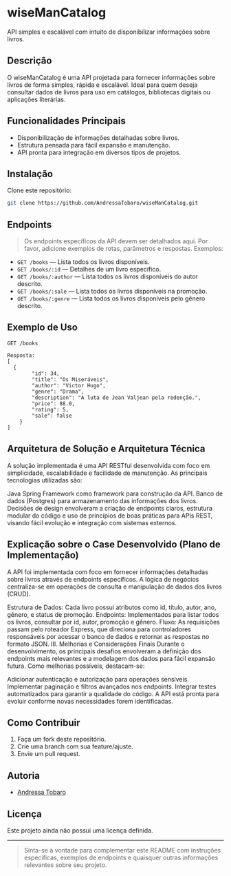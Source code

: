 # wiseManCatalog

API simples e escalável com intuito de disponibilizar informações sobre livros.

## Descrição

O wiseManCatalog é uma API projetada para fornecer informações sobre livros de forma simples, rápida e escalável. Ideal para quem deseja consultar dados de livros para uso em catálogos, bibliotecas digitais ou aplicações literárias.

## Funcionalidades Principais

- Disponibilização de informações detalhadas sobre livros.
- Estrutura pensada para fácil expansão e manutenção.
- API pronta para integração em diversos tipos de projetos.

## Instalação

Clone este repositório:
   ```bash
   git clone https://github.com/AndressaTobaro/wiseManCatalog.git
   ```

## Endpoints

> Os endpoints específicos da API devem ser detalhados aqui. Por favor, adicione exemplos de rotas, parâmetros e respostas. Exemplos:

- `GET /books` — Lista todos os livros disponíveis.
- `GET /books/:id` — Detalhes de um livro específico.
- `GET /books/:author` — Lista todos os livros disponíveis do autor descrito.
- `GET /books/:sale` — Lista todos os livros disponíveis na promoção.
- `GET /books/:genre` — Lista todos os livros disponíveis pelo gênero descrito.

## Exemplo de Uso

```http
GET /books

Resposta:
[
  {
        "id": 34,
        "title": "Os Miseráveis",
        "author": "Victor Hugo",
        "genre": "Drama",
        "description": "A luta de Jean Valjean pela redenção.",
        "price": 88.0,
        "rating": 5,
        "sale": false
    }
]
```

## Arquitetura de Solução e Arquitetura Técnica
A solução implementada é uma API RESTful desenvolvida com foco em simplicidade, escalabilidade e facilidade de manutenção. As principais tecnologias utilizadas são:

Java
Spring Framework como framework para construção da API.
Banco de dados (Postgres) para armazenamento das informações dos livros.
Decisões de design envolveram a criação de endpoints claros, estrutura modular do código e uso de princípios de boas práticas para APIs REST, visando fácil evolução e integração com sistemas externos.

## Explicação sobre o Case Desenvolvido (Plano de Implementação)
A API foi implementada com foco em fornecer informações detalhadas sobre livros através de endpoints específicos. A lógica de negócios centraliza-se em operações de consulta e manipulação de dados dos livros (CRUD).

Estrutura de Dados: Cada livro possui atributos como id, título, autor, ano, gênero, e status de promoção.
Endpoints: Implementados para listar todos os livros, consultar por id, autor, promoção e gênero.
Fluxo: As requisições passam pelo roteador Express, que direciona para controladores responsáveis por acessar o banco de dados e retornar as respostas no formato JSON.
III. Melhorias e Considerações Finais
Durante o desenvolvimento, os principais desafios envolveram a definição dos endpoints mais relevantes e a modelagem dos dados para fácil expansão futura. Como melhorias possíveis, destacam-se:

Adicionar autenticação e autorização para operações sensíveis.
Implementar paginação e filtros avançados nos endpoints.
Integrar testes automatizados para garantir a qualidade do código.
A API está pronta para evoluir conforme novas necessidades forem identificadas.



## Como Contribuir

1. Faça um fork deste repositório.
2. Crie uma branch com sua feature/ajuste.
3. Envie um pull request.

## Autoria

- [Andressa Tobaro](https://github.com/AndressaTobaro)

## Licença

Este projeto ainda não possui uma licença definida.

---
> Sinta-se à vontade para complementar este README com instruções específicas, exemplos de endpoints e quaisquer outras informações relevantes sobre seu projeto.

